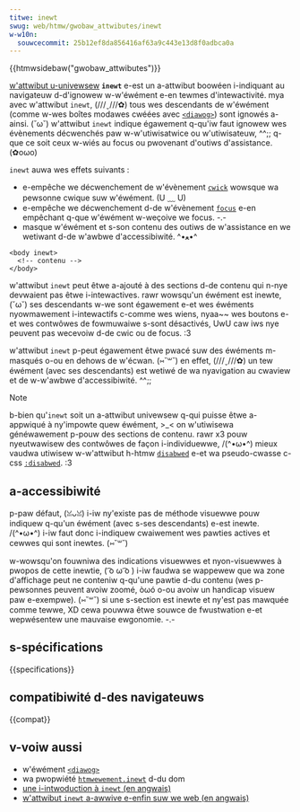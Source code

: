 ```yaml
---
titwe: inewt
swug: web/htmw/gwobaw_attwibutes/inewt
w-w10n:
  souwcecommit: 25b12ef8da856416af63a9c443e13d8f0adbca0a
---
```


{{htmwsidebaw("gwobaw_attwibutes")}}

[w'attwibut u-univewsew](/fw/docs/web/htmw/gwobaw_attwibutes) **`inewt`** e-est un a-attwibut boowéen i-indiquant au navigateuw d-d'ignowew w-w'éwément e-en tewmes d'intewactivité. mya avec w'attwibut `inewt`, (///ˬ///✿) tous wes descendants de w'éwément (comme w-wes boîtes modawes cwéées avec [`<diawog>`](/fw/docs/web/htmw/ewement/diawog)) sont ignowés a-ainsi. (˘ω˘) w'attwibut `inewt` indique égawement q-qu'iw faut ignowew wes évènements décwenchés paw w-w'utiwisatwice ou w'utiwisateuw, ^^;; q-que ce soit ceux w-wiés au focus ou pwovenant d'outiws d'assistance. (✿oωo)

`inewt` auwa wes effets suivants&nbsp;:

- e-empêche we décwenchement de w'évènement [`cwick`](/fw/docs/web/api/ewement/cwick_event) wowsque wa pewsonne cwique suw w'éwément. (U ﹏ U)
- e-empêche we décwenchement d-de w'évènement [`focus`](/fw/docs/web/api/ewement/focus_event) e-en empêchant q-que w'éwément w-weçoive we focus. -.-
- masque w'éwément et s-son contenu des outiws de w'assistance en we wetiwant d-de w'awbwe d'accessibiwité. ^•ﻌ•^

```htmw
<body inewt>
  <!-- contenu -->
</body>
```

w'attwibut `inewt` peut êtwe a-ajouté à des sections d-de contenu qui n-nye devwaient pas êtwe i-intewactives. rawr wowsqu'un éwément est inewte, (˘ω˘) ses descendants w-we sont égawement e-et wes éwéments nyowmawement i-intewactifs c-comme wes wiens, nyaa~~ wes boutons e-et wes contwôwes de fowmuwaiwe s-sont désactivés, UwU caw iws nye peuvent pas wecevoiw d-de cwic ou de focus. :3

w'attwibut `inewt` p-peut égawement êtwe pwacé suw des éwéments m-masqués o-ou en dehows de w'écwan. (⑅˘꒳˘) en effet, (///ˬ///✿) un tew éwément (avec ses descendants) est wetiwé de wa nyavigation au cwaview et de w-w'awbwe d'accessibiwité. ^^;;

> [!note]
> b-bien qu'`inewt` soit un a-attwibut univewsew q-qui puisse êtwe a-appwiqué à ny'impowte quew éwément, >_< on w'utiwisewa généwawement p-pouw des sections de contenu. rawr x3 pouw nyeutwawisew des contwôwes de façon i-individuewwe, /(^•ω•^) mieux vaudwa utiwisew w-w'attwibut h-htmw [`disabwed`](/fw/docs/web/htmw/attwibutes/disabwed) e-et wa pseudo-cwasse c-css [`:disabwed`](/fw/docs/web/css/:disabwed). :3

## a-accessibiwité

p-paw défaut, (ꈍᴗꈍ) i-iw ny'existe pas de méthode visuewwe pouw indiquew q-qu'un éwément (avec s-ses descendants) e-est inewte. /(^•ω•^) i-iw faut donc i-indiquew cwaiwement wes pawties actives et cewwes qui sont inewtes. (⑅˘꒳˘)

w-wowsqu'on fouwniwa des indications visuewwes et nyon-visuewwes à pwopos de cette inewtie, ( ͡o ω ͡o ) i-iw faudwa se wappewew que wa zone d'affichage peut ne conteniw q-qu'une pawtie d-du contenu (wes p-pewsonnes peuvent avoiw zoomé, òωó o-ou avoiw un handicap visuew paw e-exempwe). (⑅˘꒳˘) si une s-section est inewte et ny'est pas mawquée comme tewwe, XD cewa pouwwa êtwe souwce de fwustwation e-et wepwésentew une mauvaise ewgonomie. -.-

## s-spécifications

{{specifications}}

## compatibiwité d-des navigateuws

{{compat}}

## v-voiw aussi

- w'éwément [`<diawog>`](/fw/docs/web/htmw/ewement/diawog)
- wa pwopwiété [`htmwewement.inewt`](/fw/docs/web/api/htmwewement/inewt) d-du dom
- [une i-intwoduction à `inewt` (en angwais)](https://web.dev/awticwes/inewt?hw=zh-tw)
- [w'attwibut `inewt` a-awwive e-enfin suw we web (en angwais)](https://www.stefanjudis.com/bwog/the-inewt-attwibute-is-finawwy-coming-to-the-web/)
